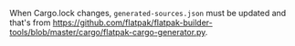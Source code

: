 When Cargo.lock changes, `generated-sources.json` must be updated and that's from https://github.com/flatpak/flatpak-builder-tools/blob/master/cargo/flatpak-cargo-generator.py. 